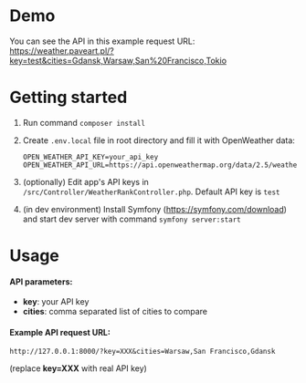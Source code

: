# Demo
You can see the API in this example request URL:
https://weather.paveart.pl/?key=test&cities=Gdansk,Warsaw,San%20Francisco,Tokio

# Getting started
1. Run command `composer install`

2. Create `.env.local` file in root directory and fill it with OpenWeather data:
    ```
    OPEN_WEATHER_API_KEY=your_api_key
    OPEN_WEATHER_API_URL=https://api.openweathermap.org/data/2.5/weather
    ```

3. (optionally) Edit app's API keys in `/src/Controller/WeatherRankController.php`.
Default API key is `test`

4. (in dev environment) Install Symfony (https://symfony.com/download) and start dev server with command `symfony server:start`

# Usage
#### API parameters:
- **key**: your API key
- **cities**: comma separated list of cities to compare

#### Example API request URL:
```
http://127.0.0.1:8000/?key=XXX&cities=Warsaw,San Francisco,Gdansk
```
(replace **key=XXX** with real API key)
